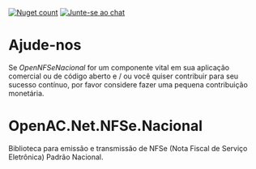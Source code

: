 [![Nuget count](http://img.shields.io/nuget/v/OpenAC.Net.NFSe.Nacional.svg)](https://www.nuget.org/packages/OpenAC.Net.NFSe.Nacional/)
[![Junte-se ao chat](https://img.shields.io/badge/Chat%20on-Discord-purple.svg)](https://discord.com/invite/brdmJ7Yv6w)

# Ajude-nos

Se *OpenNFSeNacional* for um componente vital em sua aplicação comercial ou de código aberto e / ou você quiser contribuir para seu sucesso contínuo, por favor considere fazer uma pequena contribuição monetária.

# OpenAC.Net.NFSe.Nacional

Biblioteca para emissão e transmissão de NFSe (Nota Fiscal de Serviço Eletrônica) Padrão Nacional.